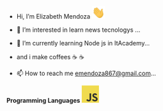 - Hi, I’m Elizabeth Mendoza <img  src="https://raw.githubusercontent.com/ABSphreak/ABSphreak/master/gifs/Hi.gif" width="30px"></h1>
- 👀 I’m interested in learn news tecnologys ...
- 🌱 I’m currently learning Node js in ItAcademy...
- and i make coffees :coffee: :coffee:
 
- 📫 How to reach me emendoza867@gmail.com...


**Programming Languages**
<img alt="JS" title="JavaScript" width="40px" src="https://raw.githubusercontent.com/github/explore/master/topics/javascript/javascript.png">
<!---
emendoza20/emendoza20 is a ✨ special ✨ repository because its `README.md` (this file) appears on your GitHub profile.
You can click the Preview link to take a look at your changes.
--->
